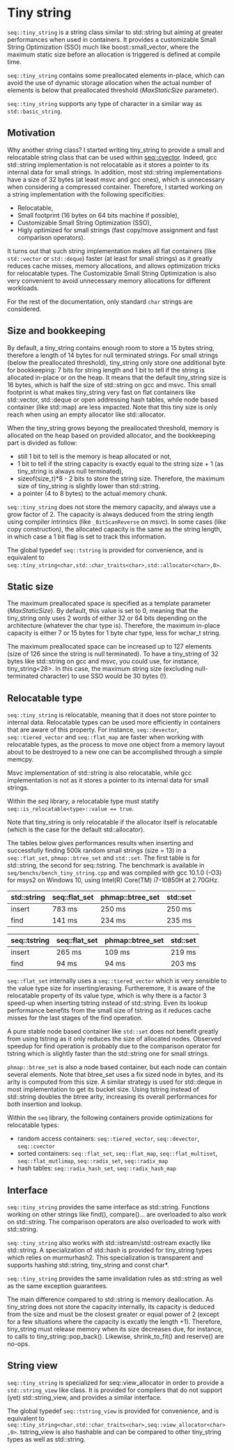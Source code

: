 # Tiny string

`seq::tiny_string` is a string class similar to std::string but aiming at greater performances when used in containers.
It provides a customizable Small String Optimization (SSO) much like boost::small_vector, where the maximum static size before an allocation is triggered is defined at compile time.

`seq::tiny_string` contains some preallocated elements in-place, which can avoid the use of dynamic storage allocation when the actual number of elements is below that preallocated threshold (*MaxStaticSize* parameter).

`seq::tiny_string` supports any type of character in a similar way as `std::basic_string`.


## Motivation

Why another string class? I started writing tiny_string to provide a small and relocatable string class that can be used within [seq::cvector](cvector.md).
Indeed, gcc std::string implementation is not relocatable as it stores a pointer to its internal data for small strings. In addition, most std::string implementations have a size of 32 bytes (at least msvc and gcc ones), which is unnecessary when considering a compressed container. Therefore, I started working on a string implementation with the following specificities:
-	Relocatable,
-	Small footprint (16 bytes on 64 bits machine if possible),
-	Customizable Small String Optimization (SSO),
-	Higly optimized for small strings (fast copy/move assignment and fast comparison operators).

It turns out that such string implementation makes all flat containers (like `std::vector` or `std::deque`) faster (at least for small strings) as it greatly reduces cache misses, memory allocations, and allows optimization tricks for relocatable types.
The Customizable Small String Optimization is also very convenient to avoid unnecessary memory allocations for different workloads.

For the rest of the documentation, only standard `char` strings are considered.

## Size and bookkeeping

By default, a tiny_string contains enough room to store a 15 bytes string, therefore a length of 14 bytes for null terminated strings.
For small strings (below the preallocated threshold), tiny_string only store one additional byte for bookkeeping: 7 bits for string length and 1 bit to tell if the string is allocated in-place or on the heap. It means that the default tiny_string size is 16 bytes, which is half the size of std::string on gcc and msvc. This small footprint is what makes tiny_string very fast on flat containers like std::vector, std::deque or open addressing hash tables, while node based container (like std::map) are less impacted. Note that this tiny size is only reach when using an empty allocator like std::allocator<char>. 

When the tiny_string grows beyong the preallocated threshold, memory is allocated on the heap based on provided allocator, and the bookkeeping part is divided as follow:
-	still 1 bit to tell is the memory is heap allocated or not,
-	1 bit to tell if the string capacity is exactly equal to the string size + 1 (as tiny_string is always null terminated),
-	sizeof(size_t)*8 - 2 bits to store the string size. Therefore, the maximum size of tiny_string is slightly lower than std::string.
-	a pointer (4 to 8 bytes) to the actual memory chunk.

`seq::tiny_string` does not store the memory capacity, and always use a grow factor of 2. The capacity is always deduced from the string length using compiler intrinsics (like `_BitScanReverse` on msvc). In some cases (like copy construction), the allocated capacity is the same as the string length, in which case a 1 bit flag is set to track this information.

The global typedef `seq::tstring` is provided for convenience, and is equivalent to `seq::tiny_string<char,std::char_traits<char>,std::allocator<char>,0>`.

## Static size

The maximum preallocated space is specified as a template parameter (*MaxStaticSize*).
By default, this value is set to 0, meaning that the tiny_string only uses 2 words of either 32 or 64 bits depending on the architecture (whatever the char type is).
Therefore, the maximum in-place capacity is either 7 or 15 bytes for 1 byte char type, less for wchar_t string.

The maximum preallocated space can be increased up to 127 elements (size of 126 since the string is null terminated). To have a tiny_string of 32 bytes like std::string on gcc and msvc, you could use, for instance, tiny_string<28>.
In this case, the maximum string size (excluding null-terminated character) to use SSO would be 30 bytes (!).

## Relocatable type

`seq::tiny_string` is relocatable, meaning that it does not store pointer to internal data.
Relocatable types can be used more efficiently in containers that are aware of this property. For instance, `seq::devector`, `seq::tiered_vector` and `seq::flat_map` are faster when working with relocatable types, as the process to move one object from a memory layout about to be destroyed to a new one can be accomplished through a simple memcpy.

Msvc implementation of std::string is also relocatable, while gcc implementation is not as it stores a pointer to its internal data for small strings.

Within the *seq* library, a relocatable type must statify `seq::is_relocatable<type>::value == true`.

Note that tiny_string is only relocatable if the allocator itself is relocatable (which is the case for the default std::allocator<char>).

The tables below gives performances results when inserting and successfully finding 500k random small strings (size = 13) in a `seq::flat_set`, `phmap::btree_set` and `std::set`. The first table is for std::string, the second for seq::tstring.
The benchmark is available in `seq/benchs/bench_tiny_string.cpp` and was compiled with gcc 10.1.0 (-O3) for msys2 on Windows 10, using Intel(R) Core(TM) i7-10850H at 2.70GHz.

std::string         |    seq::flat_set   |  phmap::btree_set  |     std::set       |
--------------------|--------------------|--------------------|--------------------|
insert              |        783 ms      |        250 ms      |        250 ms      |
find                |        141 ms      |        234 ms      |        235 ms      |


seq::tstring        |    seq::flat_set   |  phmap::btree_set  |     std::set       |
--------------------|--------------------|--------------------|--------------------|
insert              |        265 ms      |        109 ms      |        219 ms      |
find                |         94 ms      |         94 ms      |        203 ms      |


`seq::flat_set` internally uses a `seq::tiered_vector` which is very sensible to the value type size for inserting/erasing. Furtheremore, it is aware of the relocatable property of its value type, which is why there is a factor 3 speed-up when inserting tstring instead of std::string. Even its lookup performance benefits from the small size of tstring as it reduces cache misses for the last stages of the find operation.

A pure stable node based container like `std::set` does not benefit greatly from using tstring as it only reduces the size of allocated nodes. Observed speedup for find operation is probably due to the comparison operator for tstring which is slightly faster than the std::string one for small strings.

`phmap::btree_set` is also a node based container, but each node can contain several elements. Note that btree_set uses a fix sized node in bytes, and its arity is computed from this size. A similar strategy is used for std::deque in most implementation to get its bucket size. Using tstring instead of std::string doubles the btree arity, increasing its overall performances for both insertion and lookup.
	
Within the `seq` library, the following containers provide optimizations for relocatable types:
-	random access containers: `seq::tiered_vector`, `seq::devector`, `seq::cvector`
-	sorted containers: `seq::flat_set`, `seq::flat_map`, `seq::flat_multiset`, `seq::flat_mutlimap`, `seq::radix_set`, `seq::radix_map`
-	hash tables: `seq::radix_hash_set`, `seq::radix_hash_map`


## Interface

`seq::tiny_string` provides the same interface as std::string.
Functions working on other strings like find(), compare()... are overloaded to also work on std::string.
The comparison operators are also overloaded to work with std::string.

`seq::tiny_string` also works with std::istream/std::ostream exactly like std::string.
A specialization of std::hash is provided for tiny_string types which relies on murmurhash2. This specialization is transparent and supports hashing std::string, tiny_string and const char*.

`seq::tiny_string` provides the same invalidation rules as std::string as well as the same exception guarantees.

The main difference compared to std::string is memory deallocation. As tiny_string does not store the capacity internally, its capacity is deduced from the size and must be the closest greater or equal power of 2 (except for a few situations where the capacity is excatly the length +1).
Therefore, tiny_string must release memory when its size decreases due, for instance, to calls to tiny_string::pop_back().
Likewise, shrink_to_fit() and reserve() are no-ops.


## String view

`seq::tiny_string` is specialized for seq::view_allocator in order to provide a `std::string_view` like class.
It is provided for compilers that do not support (yet) std::string_view, and provides a similar interface.

The global typedef `seq::tstring_view` is provided  for convenience, and is equivalent to `seq::tiny_string<char,std::char_traits<char>,seq::view_allocator<char>,0>`.
tstring_view is also hashable and can be compared to other tiny_string types as well as std::string.

